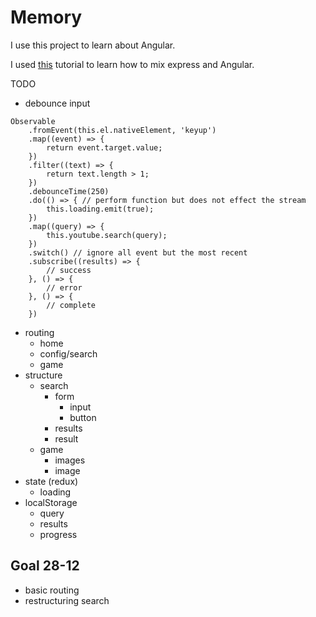 # Memory

I use this project to learn about Angular.

I used [this](https://coursetro.com/posts/code/84/Setting-up-an-Angular-4-MEAN-Stack-(Tutorial)) tutorial to learn how to mix express and Angular.

TODO

- debounce input
```
Observable
    .fromEvent(this.el.nativeElement, 'keyup')
    .map((event) => {
        return event.target.value;
    })
    .filter((text) => {
        return text.length > 1;
    })
    .debounceTime(250)
    .do(() => { // perform function but does not effect the stream
        this.loading.emit(true);
    })
    .map((query) => {
        this.youtube.search(query);
    })
    .switch() // ignore all event but the most recent
    .subscribe((results) => {
        // success
    }, () => {
        // error
    }, () => {
        // complete
    })

```
- routing
    - home
    - config/search
    - game
- structure
    - search
        - form
            - input
            - button
        - results
        - result
    - game
        - images
        - image
- state (redux)
    - loading
- localStorage
    - query
    - results
    - progress



## Goal 28-12

- basic routing
- restructuring search

